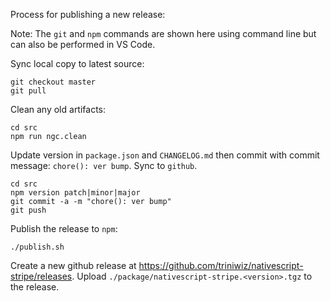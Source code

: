 Process for publishing a new release:

Note: The `git` and `npm` commands are shown here using command line but can also be
performed in VS Code.

Sync local copy to latest source:
```
git checkout master
git pull
```

Clean any old artifacts:
```
cd src
npm run ngc.clean
```

Update version in `package.json` and `CHANGELOG.md` then commit with commit message:
`chore(): ver bump`. Sync to `github`.
```
cd src
npm version patch|minor|major
git commit -a -m "chore(): ver bump"
git push
```

Publish the release to `npm`:
```
./publish.sh
```

Create a new github release at https://github.com/triniwiz/nativescript-stripe/releases.
Upload `./package/nativescript-stripe.<version>.tgz` to the release.
